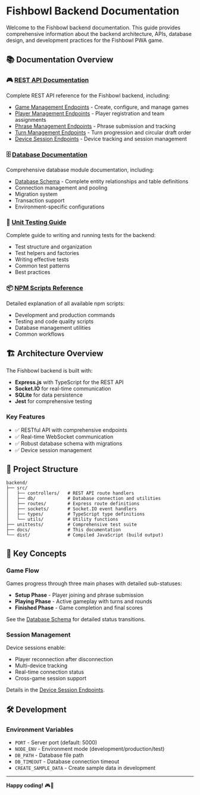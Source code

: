 # Fishbowl Backend Documentation

Welcome to the Fishbowl backend documentation. This guide provides comprehensive information about the backend architecture, APIs, database design, and development practices for the Fishbowl PWA game.

## 📚 Documentation Overview

### 🎮 [REST API Documentation](./REST-API/README.md)
Complete REST API reference for the Fishbowl backend, including:
- [Game Management Endpoints](./REST-API/game-endpoints.md) - Create, configure, and manage games
- [Player Management Endpoints](./REST-API/player-endpoints.md) - Player registration and team assignments
- [Phrase Management Endpoints](./REST-API/phrase-endpoints.md) - Phrase submission and tracking
- [Turn Management Endpoints](./REST-API/turn-endpoints.md) - Turn progression and circular draft order
- [Device Session Endpoints](./REST-API/device-session-endpoints.md) - Device tracking and session management

### 🗄️ [Database Documentation](./database/README.md)
Comprehensive database module documentation, including:
- [Database Schema](./database/schema.md) - Complete entity relationships and table definitions
- Connection management and pooling
- Migration system
- Transaction support
- Environment-specific configurations

### 🧪 [Unit Testing Guide](./Unittests/README.md)
Complete guide to writing and running tests for the backend:
- Test structure and organization
- Test helpers and factories
- Writing effective tests
- Common test patterns
- Best practices

### 📦 [NPM Scripts Reference](./npm-scripts.md)
Detailed explanation of all available npm scripts:
- Development and production commands
- Testing and code quality scripts
- Database management utilities
- Common workflows

## 🏗️ Architecture Overview

The Fishbowl backend is built with:
- **Express.js** with TypeScript for the REST API
- **Socket.IO** for real-time communication
- **SQLite** for data persistence
- **Jest** for comprehensive testing

### Key Features
- ✅ RESTful API with comprehensive endpoints
- ✅ Real-time WebSocket communication
- ✅ Robust database schema with migrations
- ✅ Device session management

## 📁 Project Structure

```
backend/
├── src/
│   ├── controllers/   # REST API route handlers
│   ├── db/            # Database connection and utilities
│   ├── routes/        # Express route definitions
│   ├── sockets/       # Socket.IO event handlers
│   ├── types/         # TypeScript type definitions
│   └── utils/         # Utility functions
├── unittests/         # Comprehensive test suite
├── docs/              # This documentation
└── dist/              # Compiled JavaScript (build output)
```

## 🔗 Key Concepts

### Game Flow
Games progress through three main phases with detailed sub-statuses:
- **Setup Phase** - Player joining and phrase submission
- **Playing Phase** - Active gameplay with turns and rounds
- **Finished Phase** - Game completion and final scores

See the [Database Schema](./database/schema.md#game-status-flow) for detailed status transitions.

### Session Management
Device sessions enable:
- Player reconnection after disconnection
- Multi-device tracking
- Real-time connection status
- Cross-game session support

Details in the [Device Session Endpoints](./REST-API/device-session-endpoints.md).

## 🛠️ Development

### Environment Variables
- `PORT` - Server port (default: 5000)
- `NODE_ENV` - Environment mode (development/production/test)
- `DB_PATH` - Database file path
- `DB_TIMEOUT` - Database connection timeout
- `CREATE_SAMPLE_DATA` - Create sample data in development

---

**Happy coding!** 🎮🎣
